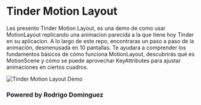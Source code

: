 # Tinder Motion Layout 

Les presento Tinder Motion Layout, es una demo de como usar MotionLayout replicando una animacion parecida a la que tiene hoy Tinder en su aplicacion. A lo largo de este repo, encontraras un paso a paso de la animación, desmenusada en 10 pantallas. Te ayudara a comprender los fundamentos básicos de cómo funciona MotionLayout, descubrirás qué es MotionScene y cómo se puede aprovechar KeyAttributes para ajustar animaciones en ciertos cuadros.

![Tinder Motion Layout Demo](https://media.giphy.com/media/l2FicrzTU1o3vumKhX/giphy.gif)


### Powered by Rodrigo Dominguez
